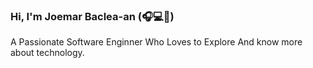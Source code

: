 ### Hi, I'm Joemar Baclea-an (🎧💻🎥)

A Passionate Software Enginner Who Loves to Explore And know more about technology.
